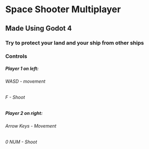 # Space Shooter Multiplayer
## Made Using Godot 4
### Try to protect your land and your ship from other ships
### Controls
##### Player 1 on left:
###### WASD - movement
###### F - Shoot
##### Player 2 on right:
###### Arrow Keys - Movement
###### 0 NUM - Shoot

